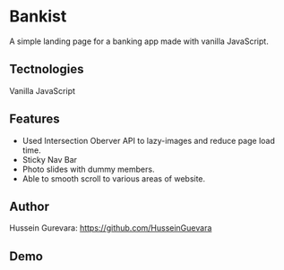 # Bankist
A simple landing page for a banking app made with vanilla JavaScript.

## Tectnologies
Vanilla JavaScript

## Features
* Used Intersection Oberver API to lazy-images and reduce page load time.
* Sticky Nav Bar
* Photo slides with dummy members.
* Able to smooth scroll to various areas of website. 

## Author
Hussein Gurevara: https://github.com/HusseinGuevara

## Demo
